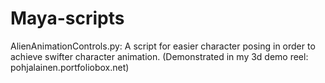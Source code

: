 # Maya-scripts

AlienAnimationControls.py:
A script for easier character posing in order to achieve swifter character animation. 
(Demonstrated in my 3d demo reel: pohjalainen.portfoliobox.net)
